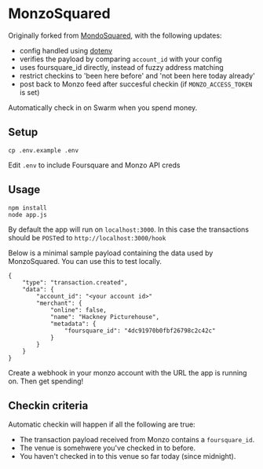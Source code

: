 # MonzoSquared

Originally forked from [MondoSquared](https://github.com/DanToml/MondoSquared), with the following updates:

 - config handled using [dotenv](https://www.npmjs.com/package/dotenv)
 - verifies the payload by comparing `account_id` with your config 
 - uses foursquare_id directly, instead of fuzzy address matching
 - restrict checkins to 'been here before' and 'not been here today already'
 - post back to Monzo feed after succesful checkin (if `MONZO_ACCESS_TOKEN` is set)

Automatically check in on Swarm when you spend money.

## Setup

	cp .env.example .env

Edit `.env` to include Foursquare and Monzo API creds

## Usage

	npm install
	node app.js

By default the app will run on `localhost:3000`. In this case the transactions should be `POST`ed to `http://localhost:3000/hook`

Below is a minimal sample payload containing the data used by MonzoSquared. You can use this to test locally.

	{
		"type": "transaction.created",
		"data": {
			"account_id": "<your account id>"
			"merchant": {
				"online": false,
				"name": "Hackney Picturehouse",
				"metadata": {
					"foursquare_id": "4dc91970b0fbf26798c2c42c"
				}
			}
		}
	}


Create a webhook in your monzo account with the URL the app is running on. Then get spending!


## Checkin criteria

Automatic checkin will happen if all the following are true:

 - The transaction payload received from Monzo contains a `foursquare_id`.
 - The venue is somehwere you've checked in to before.
 - You haven't checked in to this venue so far today (since midnight).


